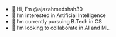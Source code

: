 - 👋 Hi, I’m @ajazahmedshah30
- 👀 I’m interested in Artificial Intelligence
- 🌱 I’m currently pursuing B.Tech in CS
- 💞️ I’m looking to collaborate in AI and ML.


<!---
ajazahmedshah30/ajazahmedshah30 is a ✨ special ✨ repository because its `README.md` (this file) appears on your GitHub profile.
You can click the Preview link to take a look at your changes.
--->
